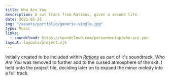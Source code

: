 ```yaml
---
title: Who Are You
description: A cut track from Rations, given a second life.
date: 2021-05-21
img: "/assets/portfolio/generic-single.jpg"
type: Music
links:
  - soundcloud: https://soundcloud.com/personmeetup/who-are-you
layout: layouts/project.njk
---
```


Initially created to be included within [_Rations_](/portfolio/rations) as part of it's soundtrack, _Who Are You_ was removed to further add to the cursed atmosphere of the skit. I held onto the project file, deciding later on to expand the minor melody into a full track.
